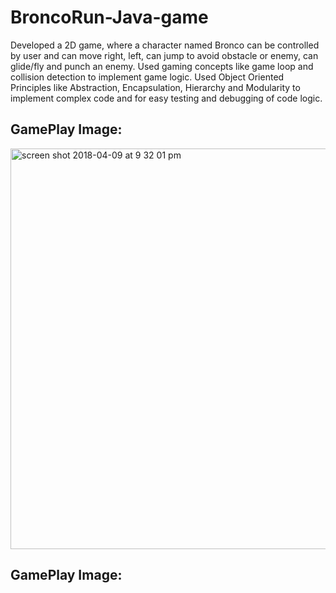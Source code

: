 # BroncoRun-Java-game
Developed a 2D game, where a character named Bronco can be controlled by user and can move right, left, can jump to avoid obstacle or enemy, can glide/fly and punch an enemy.
Used gaming concepts like game loop and collision detection to implement game logic.
Used Object Oriented Principles like Abstraction, Encapsulation, Hierarchy and Modularity to implement complex code and for easy testing and debugging of code logic.

## GamePlay Image:
<img width="641" alt="screen shot 2018-04-09 at 9 32 01 pm" src="https://user-images.githubusercontent.com/37196308/47887863-ce74e880-ddfe-11e8-82c9-9bdb09b3a0fe.png">

## GamePlay Image:
